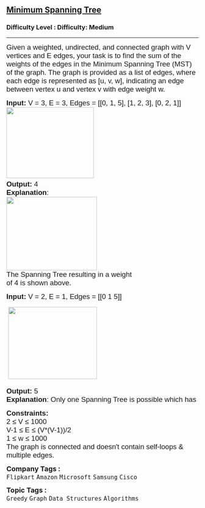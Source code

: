 <h2><a href="https://www.geeksforgeeks.org/problems/minimum-spanning-tree/1?itm_source=geeksforgeeks&itm_medium=article&itm_campaign=bottom_sticky_on_article">Minimum Spanning Tree</a></h2><h3>Difficulty Level : Difficulty: Medium</h3><hr><div class="problems_problem_content__Xm_eO"><p><span style="font-family: arial, helvetica, sans-serif;"><span style="font-size: 18.6667px;">Given a weighted, undirected, and connected graph with V vertices and E edges, your task is to find the sum of the weights of the edges in the Minimum Spanning Tree (MST) of the graph. The graph is provided as a list of edges, where each edge is represented as [u, v, w], indicating an edge between vertex u and vertex v with edge weight w.</span></span></p>
<pre><span style="font-size: 14pt; font-family: arial, helvetica, sans-serif;"><strong>Input: </strong>V = 3, E = 3, Edges = [[0, 1, 5], [1, 2, 3], [0, 2, 1]]
<img src="https://media.geeksforgeeks.org/img-practice/prod/addEditProblem/700343/Web/Other/blobid1_1744376821.jpg" width="229" height="186"> <br><strong>Output: </strong>4
<strong>Explanation</strong>:
<img src="https://media.geeksforgeeks.org/img-practice/prod/addEditProblem/700343/Web/Other/blobid2_1744376854.jpg" width="237" height="193"><br>The Spanning Tree resulting in a weight
of 4 is shown above.</span></pre>
<pre><span style="font-size: 14pt; font-family: arial, helvetica, sans-serif;"><strong style="white-space: normal;">Input: </strong><span style="white-space: normal;">V = 2, E = 1, Edges = [[0 1 5]]</span></span><br><br><span style="font-size: 14pt; font-family: arial, helvetica, sans-serif;"> <img src="https://media.geeksforgeeks.org/img-practice/prod/addEditProblem/700343/Web/Other/blobid3_1744376890.jpg" width="232" height="189"></span><br><br><span style="font-size: 14pt; font-family: arial, helvetica, sans-serif;"><strong>Output: </strong>5 </span><br><span style="font-size: 14pt; font-family: arial, helvetica, sans-serif;"><strong>Explanation</strong>: Only one Spanning Tree is possible which has a weight of 5.<br></span></pre>
<p><strong style="font-family: arial, helvetica, sans-serif; font-size: 14pt;">Constraints:<br></strong><span style="font-size: 14pt; font-family: arial, helvetica, sans-serif;">2 ≤ V ≤ 1000<br>V-1 ≤ E ≤ (V*(V-1))/2<br>1 ≤ w ≤ 1000<br>The graph is connected and doesn't contain self-loops &amp; multiple edges.</span></p></div><p><span style=font-size:18px><strong>Company Tags : </strong><br><code>Flipkart</code>&nbsp;<code>Amazon</code>&nbsp;<code>Microsoft</code>&nbsp;<code>Samsung</code>&nbsp;<code>Cisco</code>&nbsp;<br><p><span style=font-size:18px><strong>Topic Tags : </strong><br><code>Greedy</code>&nbsp;<code>Graph</code>&nbsp;<code>Data Structures</code>&nbsp;<code>Algorithms</code>&nbsp;